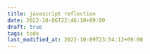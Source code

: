 ```yaml
---
title: javascript reflection
date: 2022-10-06T22:46:10+09:00
draft: true
tags: todo
last_modified_at: 2022-10-09T23:54:12+09:00
---
```



